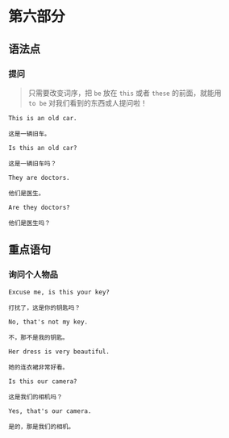 # 第六部分

## 语法点

### 提问

> 只需要改变词序，把 `be` 放在 `this` 或者 `these` 的前面，就能用  
> `to be` 对我们看到的东西或人提问啦！

```text
This is an old car.

这是一辆旧车。
```

```text
Is this an old car?

这是一辆旧车吗？
```

```text
They are doctors.

他们是医生。
```

```text
Are they doctors?

他们是医生吗？
```

## 重点语句

### 询问个人物品

```text
Excuse me, is this your key?

打扰了，这是你的钥匙吗？
```

```text
No, that's not my key.

不，那不是我的钥匙。
```

```text
Her dress is very beautiful.

她的连衣裙非常好看。
```

```text
Is this our camera?

这是我们的相机吗？
```

```text
Yes, that's our camera.

是的，那是我们的相机。
```
